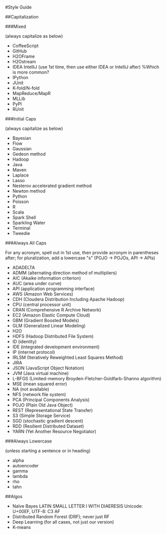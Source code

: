 #Style Guide


##Capitalization

###Mixed

(always capitalize as below)

- CoffeeScript
- GitHub
- H2OFrame
- H2Ostream
- IDEA IntelliJ (use 1st time, then use either IDEA or IntelliJ after) %Which is more common?
- IPython
- JUnit
- K-fold/N-fold
- MapReduce/MapR
- MLLib
- PyPI
- RUnit

###Initial Caps

(always capitalize as below)

- Bayesian
- Flow
- Gaussian
- Gedeon method
- Hadoop
- Java
- Maven
- Laplace
- Lasso
- Nesterov accelerated gradient method
- Newton method
- Python
- Poisson
- R
- Scala
- Spark Shell
- Sparkling Water
- Terminal
- Tweedie


###Always All Caps

For any acronym, spell out in 1st use, then provide acronym in parentheses after; for pluralization, add a lowercase "s" (POJO -> POJOs, API -> APIs)

- ADADELTA 
- ADMM (alternating direction method of multipliers)
- AIC (Akaike information criterion)
- AUC (area under curve)
- API (application programming interface)
- AWS (Amazon Web Services)
- CDH (Cloudera Distribution Including Apache Hadoop)
- CPU (central processor unit)
- CRAN (Comprehensive R Archive Network)
- EC2 (Amazon Elastic Compute Cloud)
- GBM (Gradient Boosted Models)
- GLM (Generalized Linear Modeling)
- H2O
- HDFS (Hadoop Distributed File System)
- ID (identity)
- IDE (integrated development environment)
- IP (internet protocol)
- IRLSM (Iteratively Reweighted Least Squares Method)
- JIRA
- JSON (JavaScript Object Notation)
- JVM (Java virtual machine)
- L-BFGS (Limited-memory Broyden-Fletcher-Goldfarb-Shanno algorithm)
- MSE (mean squared error)
- NA (not available)
- NFS (network file system)
- PCA (Principal Components Analysis)
- POJO (Plain Old Java Object)
- REST (Representational State Transfer)
- S3 (Simple Storage Service)
- SGD (stochastic gradient descent)
- RDD (Resilient Distributed Dataset)
- YARN (Yet Another Resource Negotiator) 

###Always Lowercase

(unless starting a sentence or in heading)

- alpha
- autoencoder
- gamma
- lambda
- rho
- tahn


##Algos

- Naïve Bayes
LATIN SMALL LETTER I WITH DIAERESIS
Unicode: U+00EF, UTF-8: C3 AF
- Distributed Random Forest (DRF); never just RF
- Deep Learning (for all cases, not just our version)
- K-means


